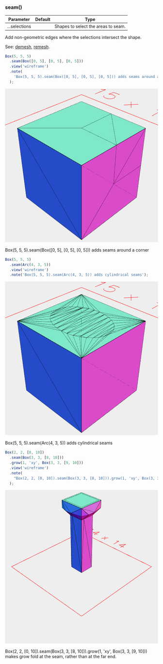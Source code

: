 ### seam()
Parameter|Default|Type
---|---|---
...selections||Shapes to select the areas to seam.

Add non-geometric edges where the selections intersect the shape.

See: [demesh](../../nb/api/demesh.nb), [remesh](#https://raw.githubusercontent.com/jsxcad/JSxCAD/master/nb/api/remesh.md).

```JavaScript
Box(5, 5, 5)
  .seam(Box([0, 5], [0, 5], [0, 5]))
  .view('wireframe')
  .note(
    'Box(5, 5, 5).seam(Box([0, 5], [0, 5], [0, 5])) adds seams around a corner'
  );
```

![Image](seam.md.0.png)

Box(5, 5, 5).seam(Box([0, 5], [0, 5], [0, 5])) adds seams around a corner

```JavaScript
Box(5, 5, 5)
  .seam(Arc(4, 3, 5))
  .view('wireframe')
  .note('Box(5, 5, 5).seam(Arc(4, 3, 5)) adds cylindrical seams');
```

![Image](seam.md.1.png)

Box(5, 5, 5).seam(Arc(4, 3, 5)) adds cylindrical seams

```JavaScript
Box(2, 2, [0, 10])
  .seam(Box(3, 3, [8, 10]))
  .grow(1, 'xy', Box(3, 3, [9, 10]))
  .view('wireframe')
  .note(
    "Box(2, 2, [0, 10]).seam(Box(3, 3, [8, 10])).grow(1, 'xy', Box(3, 3, [9, 10])) makes grow fold at the seam, rather than at the far end."
  );
```

![Image](seam.md.2.png)

Box(2, 2, [0, 10]).seam(Box(3, 3, [8, 10])).grow(1, 'xy', Box(3, 3, [9, 10])) makes grow fold at the seam, rather than at the far end.
